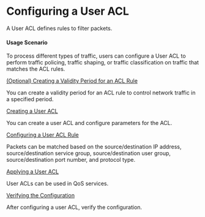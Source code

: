 Configuring a User ACL
======================

A User ACL defines rules to filter packets.

#### Usage Scenario

To process different types of traffic, users can configure a User ACL to perform traffic policing, traffic shaping, or traffic classification on traffic that matches the ACL rules.


[(Optional) Creating a Validity Period for an ACL Rule](../../../../software/nev8r10_vrpv8r16/user/vrp/dc_vrp_acl4_cfg_0098.html)

You can create a validity period for an ACL rule to control network traffic in a specified period.

[Creating a User ACL](../../../../software/nev8r10_vrpv8r16/user/vrp/dc_vrp_acl4_cfg_0099.html)

You can create a user ACL and configure parameters for the ACL.

[Configuring a User ACL Rule](../../../../software/nev8r10_vrpv8r16/user/vrp/dc_vrp_acl4_cfg_0100.html)

Packets can be matched based on the source/destination IP address, source/destination service group, source/destination user group, source/destination port number, and protocol type.

[Applying a User ACL](../../../../software/nev8r10_vrpv8r16/user/vrp/dc_vrp_acl4_cfg_0101.html)

User ACLs can be used in QoS services.

[Verifying the Configuration](../../../../software/nev8r10_vrpv8r16/user/vrp/dc_vrp_acl4_cfg_0102.html)

After configuring a user ACL, verify the configuration.